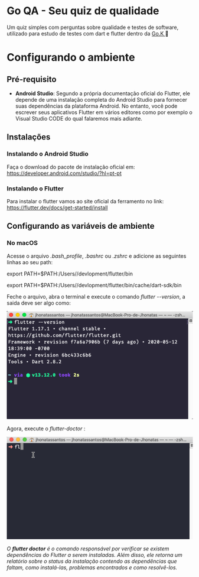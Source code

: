 # Go QA - Seu quiz de qualidade

Um quiz simples com perguntas sobre qualidade e testes de software,
utilizado para estudo de testes com dart e flutter dentro da [Go.K ](https://gok.digital/) :green_heart:

# Configurando o ambiente

## Pré-requisito

- **Android Studio**: Segundo a própria documentação oficial do Flutter, 
ele depende de uma instalação completa do Android Studio para fornecer suas dependências 
da plataforma Android. No entanto, você pode escrever seus aplicativos 
Flutter em vários editores como por exemplo o Visual Studio CODE do qual falaremos mais adiante.

## Instalações

### **Instalando o Android Studio**

Faça o download do pacote de instalação oficial em: 
https://developer.android.com/studio/?hl=pt-pt

### **Instalando o Flutter**

Para instalar o flutter vamos ao site oficial da ferramento no link:
https://flutter.dev/docs/get-started/install


## **Configurando as variáveis de ambiente**

### **No macOS**
Acesse o arquivo *.bash_profile*, *.bashrc* ou *.zshrc* e adicione as seguintes linhas ao seu path:

export PATH=$PATH:/Users/<seunome>/devlopment/flutter/bin

export PATH=$PATH:/Users/<seunome>/devlopment/flutter/bin/cache/dart-sdk/bin

Feche o arquivo, abra o terminal e execute o comando *flutter --version*, a saida deve ser algo como:

![](imgs/flutter-version.png)



Agora, execute o *flutter-doctor* :

![](imgs/gif-flutter-doctor.gif)

*O **flutter doctor** é o comando responsável por verificar se existem dependências do Flutter 
a serem instaladas. Além disso, ele retorna um relatório sobre o status da instalação 
contendo as dependências que faltam, como instalá-las, 
problemas encontrados e como resolvê-los.*

